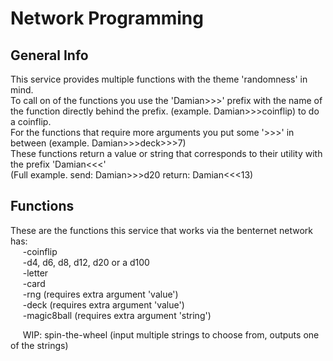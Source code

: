 # Network Programming
## General Info
This service provides multiple functions with the theme 'randomness' in mind.  
To call on of the functions you use the 'Damian>>>' prefix with the name of the function directly behind the prefix. (example. Damian>>>coinflip) to do a coinflip.  
For the functions that require more arguments you put some '>>>' in between (example. Damian>>>deck>>>7)  
These functions return a value or string that corresponds to their utility with the prefix 'Damian<<<'  
(Full example. send: Damian>>>d20  return: Damian<<<13)  
## Functions
These are the functions this service that works via the benternet network has:  
&nbsp;&nbsp;&nbsp;&nbsp;&nbsp;-coinflip  
&nbsp;&nbsp;&nbsp;&nbsp;&nbsp;-d4, d6, d8, d12, d20 or a d100  
&nbsp;&nbsp;&nbsp;&nbsp;&nbsp;-letter  
&nbsp;&nbsp;&nbsp;&nbsp;&nbsp;-card  
&nbsp;&nbsp;&nbsp;&nbsp;&nbsp;-rng (requires extra argument 'value')  
&nbsp;&nbsp;&nbsp;&nbsp;&nbsp;-deck (requires extra argument 'value')  
&nbsp;&nbsp;&nbsp;&nbsp;&nbsp;-magic8ball (requires extra argument 'string')  
  
&nbsp;&nbsp;&nbsp;&nbsp;&nbsp;WIP: spin-the-wheel (input multiple strings to choose from, outputs one of the strings)  
